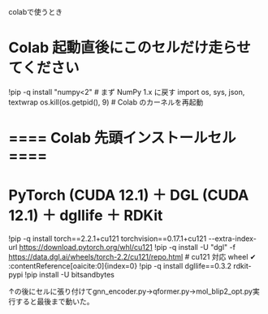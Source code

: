 colabで使うとき
# Colab 起動直後にこのセルだけ走らせてください
!pip -q install "numpy<2"          # まず NumPy 1.x に戻す
import os, sys, json, textwrap
os.kill(os.getpid(), 9)            # Colab のカーネルを再起動

# ==== Colab 先頭インストールセル ====
# PyTorch (CUDA 12.1) ＋ DGL (CUDA 12.1) ＋ dgllife ＋ RDKit
!pip -q install torch==2.2.1+cu121 torchvision==0.17.1+cu121 --extra-index-url https://download.pytorch.org/whl/cu121
!pip -q install -U "dgl" -f https://data.dgl.ai/wheels/torch-2.2/cu121/repo.html   # cu121 対応 wheel ✔︎ :contentReference[oaicite:0]{index=0}
!pip -q install dgllife==0.3.2 rdkit-pypi
!pip install -U bitsandbytes

↑の後にセルに張り付けてgnn_encoder.py→qformer.py→mol_blip2_opt.py実行すると最後まで動いた。